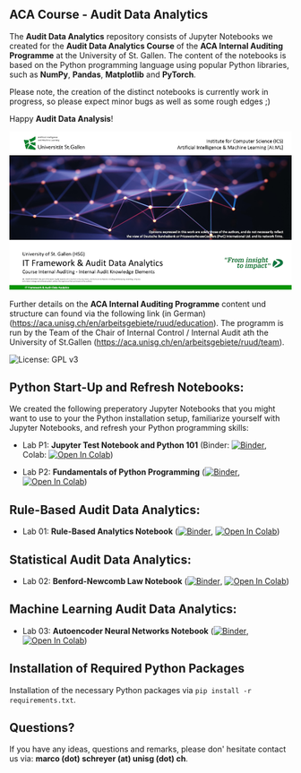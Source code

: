 ## ACA Course - Audit Data Analytics

The **Audit Data Analytics** repository consists of Jupyter Notebooks we created for the **Audit Data Analytics Course** of the **ACA Internal Auditing Programme** at the University of St. Gallen. The content of the notebooks is based on the Python programming language using popular Python libraries, such as **NumPy**, **Pandas**, **Matplotlib** and **PyTorch**. 

Please note, the creation of the distinct notebooks is currently work in progress, so please expect minor bugs as well as some rough edges ;)

Happy **Audit Data Analysis**!

![Course Banner](https://github.com/GitiHubi/courseACA/blob/master/banner.png)

Further details on the **ACA Internal Auditing Programme** content und structure can found via the following link (in German) (https://aca.unisg.ch/en/arbeitsgebiete/ruud/education). The programm is run by the Team of the Chair of Internal Control / Internal Audit ath the University of St.Gallen (https://aca.unisg.ch/en/arbeitsgebiete/ruud/team).

![License: GPL v3](https://img.shields.io/badge/License-GPLv3-blue.svg)

## Python Start-Up and Refresh Notebooks:  

We created the following preperatory Jupyter Notebooks that you might want to use to your the Python installation setup, familiarize yourself with Jupyter Notebooks, and refresh your Python programming skills:

- Lab P1: **Jupyter Test Notebook and Python 101** (Binder: [![Binder](https://mybinder.org/badge_logo.svg)](https://mybinder.org/v2/gh/GitiHubi/courseACA/master?filepath=labP1%2Faca_labP1.ipynb), Colab: [![Open In Colab](https://colab.research.google.com/assets/colab-badge.svg)](https://colab.research.google.com/github/GitiHubi/courseACA/blob/master/labP1/aca_labP1.ipynb))

- Lab P2: **Fundamentals of Python Programming** ([![Binder](https://mybinder.org/badge_logo.svg)](https://mybinder.org/v2/gh/GitiHubi/courseACA/master?filepath=labP2%2Faca_labP2.ipynb), [![Open In Colab](https://colab.research.google.com/assets/colab-badge.svg)](https://colab.research.google.com/github/GitiHubi/courseACA/blob/master/labP2/aca_labP2.ipynb))

## Rule-Based Audit Data Analytics:

- Lab 01: **Rule-Based Analytics Notebook** ([![Binder](https://mybinder.org/badge_logo.svg)](https://mybinder.org/v2/gh/GitiHubi/courseACA/master?filepath=lab01%2Faca_lab01.ipynb), [![Open In Colab](https://colab.research.google.com/assets/colab-badge.svg)](https://colab.research.google.com/github/GitiHubi/courseACA/blob/master/lab01/aca_lab01.ipynb))

## Statistical Audit Data Analytics:

- Lab 02: **Benford-Newcomb Law Notebook** ([![Binder](https://mybinder.org/badge_logo.svg)](https://mybinder.org/v2/gh/GitiHubi/courseACA/master?filepath=lab02%2Faca_lab02.ipynb), [![Open In Colab](https://colab.research.google.com/assets/colab-badge.svg)](https://colab.research.google.com/github/GitiHubi/courseACA/blob/master/lab02/aca_lab02.ipynb))

## Machine Learning Audit Data Analytics:

- Lab 03: **Autoencoder Neural Networks Notebook** ([![Binder](https://mybinder.org/badge_logo.svg)](https://mybinder.org/v2/gh/GitiHubi/courseACA/master?filepath=lab03%2Faca_lab03.ipynb), [![Open In Colab](https://colab.research.google.com/assets/colab-badge.svg)](https://colab.research.google.com/github/GitiHubi/courseACA/blob/master/lab03/aca_colab03.ipynb))

## Installation of Required Python Packages

Installation of the necessary Python packages via `pip install -r requirements.txt`.

## Questions?

If you have any ideas, questions and remarks, please don' hesitate contact us via: **marco (dot) schreyer (at) unisg (dot) ch**.
